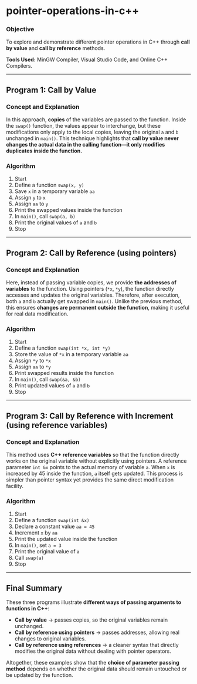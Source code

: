 # pointer-operations-in-c++

### Objective  
To explore and demonstrate different pointer operations in C++ through **call by value** and **call by reference** methods.  

**Tools Used:** MinGW Compiler, Visual Studio Code, and Online C++ Compilers.  

***

## **Program 1: Call by Value**  
### Concept and Explanation  
In this approach, **copies** of the variables are passed to the function. Inside the `swap()` function, the values appear to interchange, but these modifications only apply to the local copies, leaving the original `a` and `b` unchanged in `main()`. This technique highlights that **call by value never changes the actual data in the calling function—it only modifies duplicates inside the function.**

### Algorithm  
1. Start  
2. Define a function `swap(x, y)`  
3. Save `x` in a temporary variable `aa`  
4. Assign `y` to `x`  
5. Assign `aa` to `y`  
6. Print the swapped values inside the function  
7. In `main()`, call `swap(a, b)`  
8. Print the original values of `a` and `b`  
9. Stop  

***

## **Program 2: Call by Reference (using pointers)**  
### Concept and Explanation  
Here, instead of passing variable copies, we provide **the addresses of variables** to the function. Using pointers (`*x`, `*y`), the function directly accesses and updates the original variables. Therefore, after execution, both `a` and `b` actually get swapped in `main()`. Unlike the previous method, this ensures **changes are permanent outside the function**, making it useful for real data modification.  

### Algorithm  
1. Start  
2. Define a function `swap(int *x, int *y)`  
3. Store the value of `*x` in a temporary variable `aa`  
4. Assign `*y` to `*x`  
5. Assign `aa` to `*y`  
6. Print swapped results inside the function  
7. In `main()`, call `swap(&a, &b)`  
8. Print updated values of `a` and `b`  
9. Stop  

***

## **Program 3: Call by Reference with Increment (using reference variables)**  
### Concept and Explanation  
This method uses **C++ reference variables** so that the function directly works on the original variable without explicitly using pointers. A reference parameter `int &x` points to the actual memory of variable `a`. When `x` is increased by 45 inside the function, `a` itself gets updated. This process is simpler than pointer syntax yet provides the same direct modification facility.  

### Algorithm  
1. Start  
2. Define a function `swap(int &x)`  
3. Declare a constant value `aa = 45`  
4. Increment `x` by `aa`  
5. Print the updated value inside the function  
6. In `main()`, set `a = 3`  
7. Print the original value of `a`  
8. Call `swap(a)`  
9. Stop  

***

## **Final Summary**  
These three programs illustrate **different ways of passing arguments to functions in C++**:  

- **Call by value** → passes copies, so the original variables remain unchanged.  
- **Call by reference using pointers** → passes addresses, allowing real changes to original variables.  
- **Call by reference using references** → a cleaner syntax that directly modifies the original data without dealing with pointer operators.  

Altogether, these examples show that the **choice of parameter passing method** depends on whether the original data should remain untouched or be updated by the function.  
